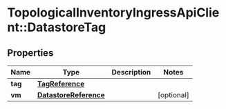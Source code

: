 # TopologicalInventoryIngressApiClient::DatastoreTag

## Properties
Name | Type | Description | Notes
------------ | ------------- | ------------- | -------------
**tag** | [**TagReference**](TagReference.md) |  | 
**vm** | [**DatastoreReference**](DatastoreReference.md) |  | [optional] 


